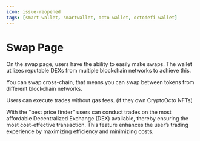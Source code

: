 ```yaml
---
icon: issue-reopened
tags: [smart wallet, smartwallet, octo wallet, octodefi wallet]
---
```

# Swap Page

On the swap page, users have the ability to easily make swaps. The wallet utilizes reputable DEXs from multiple blockchain networks to achieve this.

You can swap cross-chain, that means you can swap between tokens from different blockchain networks.


Users can execute trades without gas fees. (if they own CryptoOcto NFTs)

With the "best price finder" users can conduct trades on the most affordable Decentralized Exchange (DEX) available, thereby ensuring the most cost-effective transaction. This feature enhances the user’s trading experience by maximizing efficiency and minimizing costs.

